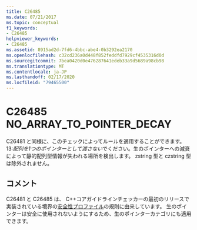 ```yaml
---
title: C26485
ms.date: 07/21/2017
ms.topic: conceptual
f1_keywords:
- C26485
helpviewer_keywords:
- C26485
ms.assetid: 8915ad2d-7fd6-4bbc-abe4-0b3292ea2170
ms.openlocfilehash: c32cd236a0d448f852feddfd7929cf4535316d0d
ms.sourcegitcommit: 7bea0420d0e476287641edeb33a9d5689a98cb98
ms.translationtype: MT
ms.contentlocale: ja-JP
ms.lasthandoff: 02/17/2020
ms.locfileid: "79465500"
---
```

# <a name="c26485-no_array_to_pointer_decay"></a>C26485 NO_ARRAY_TO_POINTER_DECAY

C26481 と同様に、このチェックによってルールを適用することができます。 13:*配列を1つのポインターとして渡さない*でください。生のポインターへの減衰によって静的配列型情報が失われる場所を検出します。 zstring 型と czstring 型は除外されません。

## <a name="remarks"></a>コメント

C26481 と C26485 は、 C++コアガイドラインチェッカーの最初のリリースで実装されている境界の[安全性プロファイル](https://github.com/isocpp/CppCoreGuidelines/blob/master/CppCoreGuidelines.md)の規則に由来しています。 生のポインターは安全に使用されないようにするため、生のポインターカテゴリにも適用できます。
